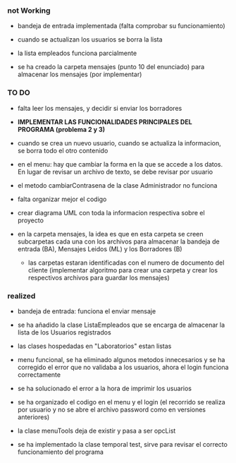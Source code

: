 
### not Working

- bandeja de entrada implementada (falta comprobar su funcionamiento)

- cuando se actualizan los usuarios se borra la lista

- la lista empleados funciona parcialmente

- se ha creado la carpeta mensajes (punto 10 del enunciado) para almacenar los mensajes (por implementar)


### TO DO

- falta leer los mensajes, y decidir si enviar los borradores 

- **IMPLEMENTAR LAS FUNCIONALIDADES PRINCIPALES DEL PROGRAMA (problema 2 y 3)**

- cuando se crea un nuevo usuario, cuando se actualiza la informacion, se borra todo el otro contenido

- en el menu: hay que cambiar la forma en la que se accede a los datos. En lugar de revisar un archivo de texto, se debe revisar por usuario

- el metodo cambiarContrasena de la clase Administrador no funciona

- falta organizar mejor el codigo

- crear diagrama UML con toda la informacion respectiva sobre el proyecto

- en la carpeta mensajes, la idea es que en esta carpeta se creen subcarpetas cada una con los archivos para almacenar la bandeja de entrada (BA), Mensajes Leidos (ML) y los Borradores (B)
  - las carpetas estaran identificadas con el numero de documento del cliente (implementar algoritmo para crear una carpeta y crear los respectivos archivos para guardar los mensajes)


### realized

- bandeja de entrada: funciona el enviar mensaje

- se ha añadido la clase ListaEmpleados que se encarga de almacenar la lista de los Usuarios registrados

- las clases hospedadas en "Laboratorios" estan listas 

- menu funcional, se ha eliminado algunos metodos innecesarios y se ha corregido el error que no validaba a los usuarios, ahora el login funciona correctamente

- se ha solucionado el error a la hora de imprimir los usuarios

- se ha organizado el codigo en el menu y el login (el recorrido se realiza por usuario y no se abre el archivo password como en versiones anteriores)

- la clase menuTools deja de existir y pasa a ser opcList 

- se ha implementado la clase temporal test, sirve para revisar el correcto funcionamiento del programa